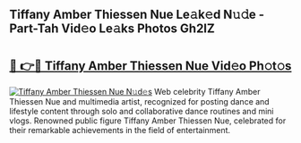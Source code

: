 ## Tiffany Amber Thiessen Nue Le𝚊k𝚎d N𝚞𝚍e - Part-Tah Vid𝚎o Le𝚊ks Photos Gh2IZ

# <h2><a href="http://fb6w61x.evod.top/?m=Tiffany+Amber+Thiessen+Nue">🔗 👉🔴 Tiffany Amber Thiessen Nue Vid𝚎o Ph𝚘t𝚘s</a></h2>

[![Tiffany Amber Thiessen Nue N𝚞d𝚎s](https://i.imgur.com/8V9OHl7.gif)](http://fb6w61x.evod.top/?m=Tiffany+Amber+Thiessen+Nue)
Web celebrity Tiffany Amber Thiessen Nue and multimedia artist, recognized for posting dance and lifestyle content through solo and collaborative dance routines and mini vlogs. Renowned public figure Tiffany Amber Thiessen Nue, celebrated for their remarkable achievements in the field of entertainment. 
